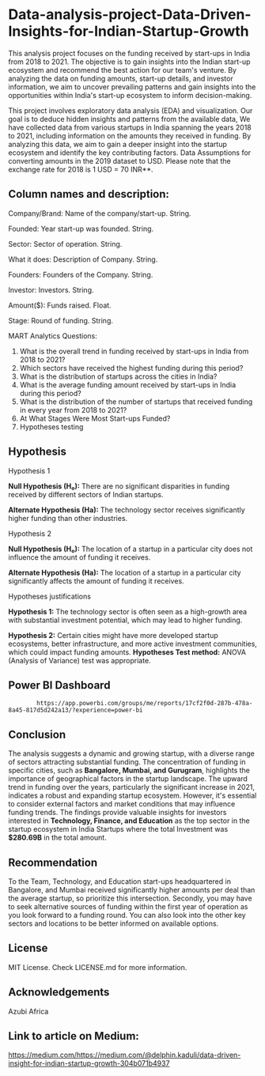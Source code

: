 # Data-analysis-project-Data-Driven-Insights-for-Indian-Startup-Growth

This analysis project focuses on the funding received by start-ups in India from 2018 to 2021. The objective is to gain insights into the Indian start-up ecosystem and recommend the best action for our team's venture. By analyzing the data on funding amounts, start-up details, and investor information, we aim to uncover prevailing patterns and gain insights into the opportunities within India's start-up ecosystem to inform decision-making.

This project involves exploratory data analysis (EDA) and visualization. Our goal is to deduce hidden insights and patterns from the available data, We have collected data from various startups in India spanning the years 2018 to 2021, including information on the amounts they received in funding. By analyzing this data, we aim to gain a deeper insight into the startup ecosystem and identify the key contributing factors. Data Assumptions for converting  amounts in the 2019 dataset to  USD. Please note that the exchange rate for 2018 is 1 USD = 70 INR**.


## Column names and description:

Company/Brand: Name of the company/start-up. String.

Founded: Year start-up was founded. String.

Sector: Sector of operation. String.

What it does: Description of Company. String.

Founders: Founders of the Company. String.

Investor: Investors. String.

Amount($): Funds raised. Float.

Stage: Round of funding. String.

MART Analytics Questions:

1.  What is the overall trend in funding received by start-ups in India from 2018 to 2021?
2.  Which sectors have received the highest funding during this period?
3.  What is the distribution of startups across the cities in India?
4.  What is the average funding amount received by start-ups in India during this period?
5.  What is the distribution of the number of startups that received funding in every year from 2018 to 2021?
6.  At What Stages Were Most Start-ups Funded?
7.  Hypotheses testing

## Hypothesis

Hypothesis 1

**Null Hypothesis (H₀):** There are no significant disparities in funding received by different sectors of Indian startups.

**Alternate Hypothesis (Ha):** The technology sector receives significantly higher funding than other industries.

Hypothesis 2

**Null Hypothesis (H₀):** The location of a startup in a particular city does not influence the amount of funding it receives.

**Alternate Hypothesis (Ha):** The location of a startup in a particular city significantly affects the amount of funding it receives.

Hypotheses justifications

**Hypothesis 1:** The technology sector is often seen as a high-growth area with substantial investment potential, which may lead to higher funding.

**Hypothesis 2:** Certain cities might have more developed startup ecosystems, better infrastructure, and more active investment communities, which could impact funding amounts.
**Hypotheses Test method:** ANOVA (Analysis of Variance) test was appropriate.

## Power BI Dashboard
            https://app.powerbi.com/groups/me/reports/17cf2f0d-287b-478a-8a45-817d5d242a13/?experience=power-bi    

## Conclusion

The analysis suggests a dynamic and growing startup, with a diverse range of sectors attracting substantial funding. The concentration of funding in specific cities, such as **Bangalore, Mumbai, and Gurugram**, highlights the importance of geographical factors in the startup landscape. The upward trend in funding over the years, particularly the significant increase in 2021, indicates a robust and expanding startup ecosystem. However, it's essential to consider external factors and market conditions that may influence funding trends. The findings provide valuable insights for investors interested in **Technology, Finance, and Education** as the top sector in the startup ecosystem in India Startups where the total Investment was **$280.69B** in the total  amount.


## Recommendation
To the Team, Technology, and Education start-ups headquartered in Bangalore, and Mumbai received significantly higher amounts per deal than the average startup, so prioritize this intersection. Secondly, you may have to seek alternative sources of funding within the first year of operation as you look forward to a funding round. You can also look into the other key sectors and locations to be better informed on available options.

## License

MIT License. Check LICENSE.md for more information.

## Acknowledgements

Azubi Africa

## Link to article on Medium: 

https://medium.com/https://medium.com/@delphin.kaduli/data-driven-insight-for-indian-startup-growth-304b071b4937

